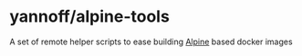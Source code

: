 # yannoff/alpine-tools

A set of remote helper scripts to ease building [Alpine](https://alpinelinux.org/ "Alpine Linux") based docker images

